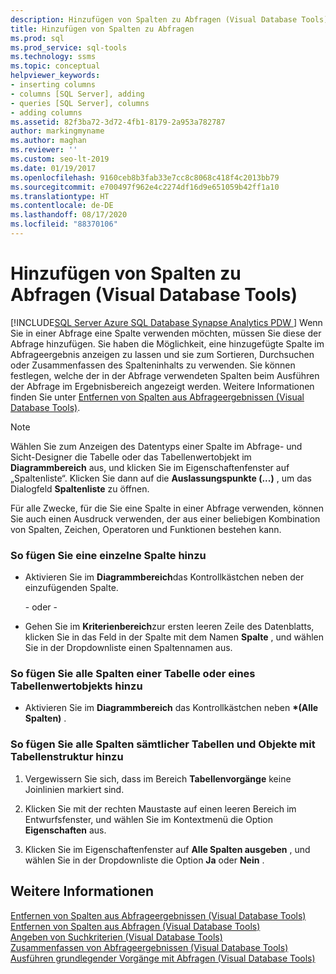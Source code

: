 ```yaml
---
description: Hinzufügen von Spalten zu Abfragen (Visual Database Tools)
title: Hinzufügen von Spalten zu Abfragen
ms.prod: sql
ms.prod_service: sql-tools
ms.technology: ssms
ms.topic: conceptual
helpviewer_keywords:
- inserting columns
- columns [SQL Server], adding
- queries [SQL Server], columns
- adding columns
ms.assetid: 82f3ba72-3d72-4fb1-8179-2a953a782787
author: markingmyname
ms.author: maghan
ms.reviewer: ''
ms.custom: seo-lt-2019
ms.date: 01/19/2017
ms.openlocfilehash: 9160ceb8b3fab33e7cc8c8068c418f4c2013bb79
ms.sourcegitcommit: e700497f962e4c2274df16d9e651059b42ff1a10
ms.translationtype: HT
ms.contentlocale: de-DE
ms.lasthandoff: 08/17/2020
ms.locfileid: "88370106"
---
```

# <a name="add-columns-to-queries-visual-database-tools"></a>Hinzufügen von Spalten zu Abfragen (Visual Database Tools)

[!INCLUDE[SQL Server Azure SQL Database Synapse Analytics PDW ](../../includes/applies-to-version/sql-asdb-asdbmi-asa-pdw.md)]
Wenn Sie in einer Abfrage eine Spalte verwenden möchten, müssen Sie diese der Abfrage hinzufügen. Sie haben die Möglichkeit, eine hinzugefügte Spalte im Abfrageergebnis anzeigen zu lassen und sie zum Sortieren, Durchsuchen oder Zusammenfassen des Spalteninhalts zu verwenden. Sie können festlegen, welche der in der Abfrage verwendeten Spalten beim Ausführen der Abfrage im Ergebnisbereich angezeigt werden. Weitere Informationen finden Sie unter [Entfernen von Spalten aus Abfrageergebnissen &#40;Visual Database Tools&#41;](../../ssms/visual-db-tools/remove-columns-from-query-results-visual-database-tools.md).  
  
> [!NOTE]  
> Wählen Sie zum Anzeigen des Datentyps einer Spalte im Abfrage- und Sicht-Designer die Tabelle oder das Tabellenwertobjekt im **Diagrammbereich** aus, und klicken Sie im Eigenschaftenfenster auf „Spaltenliste“. Klicken Sie dann auf die **Auslassungspunkte (...)** , um das Dialogfeld **Spaltenliste** zu öffnen.  
  
Für alle Zwecke, für die Sie eine Spalte in einer Abfrage verwenden, können Sie auch einen Ausdruck verwenden, der aus einer beliebigen Kombination von Spalten, Zeichen, Operatoren und Funktionen bestehen kann.  
  
### <a name="to-add-an-individual-column"></a>So fügen Sie eine einzelne Spalte hinzu  
  
-   Aktivieren Sie im **Diagrammbereich**das Kontrollkästchen neben der einzufügenden Spalte.  
  
    - oder -  
  
-   Gehen Sie im **Kriterienbereich**zur ersten leeren Zeile des Datenblatts, klicken Sie in das Feld in der Spalte mit dem Namen **Spalte** , und wählen Sie in der Dropdownliste einen Spaltennamen aus.  
  
### <a name="to-add-all-columns-for-one-table-or-table-valued-object"></a>So fügen Sie alle Spalten einer Tabelle oder eines Tabellenwertobjekts hinzu  
  
-   Aktivieren Sie im **Diagrammbereich** das Kontrollkästchen neben **&#42;(Alle Spalten)** .  
  
### <a name="to-add-all-columns-for-all-tables-and-table-structured-objects"></a>So fügen Sie alle Spalten sämtlicher Tabellen und Objekte mit Tabellenstruktur hinzu  
  
1.  Vergewissern Sie sich, dass im Bereich **Tabellenvorgänge** keine Joinlinien markiert sind.  
  
2.  Klicken Sie mit der rechten Maustaste auf einen leeren Bereich im Entwurfsfenster, und wählen Sie im Kontextmenü die Option **Eigenschaften** aus.  
  
3.  Klicken Sie im Eigenschaftenfenster auf **Alle Spalten ausgeben** , und wählen Sie in der Dropdownliste die Option **Ja** oder **Nein** .  
  
## <a name="see-also"></a>Weitere Informationen  
[Entfernen von Spalten aus Abfrageergebnissen &#40;Visual Database Tools&#41;](../../ssms/visual-db-tools/remove-columns-from-query-results-visual-database-tools.md)  
[Entfernen von Spalten aus Abfragen &#40;Visual Database Tools&#41;](../../ssms/visual-db-tools/remove-columns-from-queries-visual-database-tools.md)  
[Angeben von Suchkriterien &#40;Visual Database Tools&#41;](../../ssms/visual-db-tools/specify-search-criteria-visual-database-tools.md)  
[Zusammenfassen von Abfrageergebnissen &#40;Visual Database Tools&#41;](../../ssms/visual-db-tools/summarize-query-results-visual-database-tools.md)  
[Ausführen grundlegender Vorgänge mit Abfragen &#40;Visual Database Tools&#41;](../../ssms/visual-db-tools/perform-basic-operations-with-queries-visual-database-tools.md)  
  
